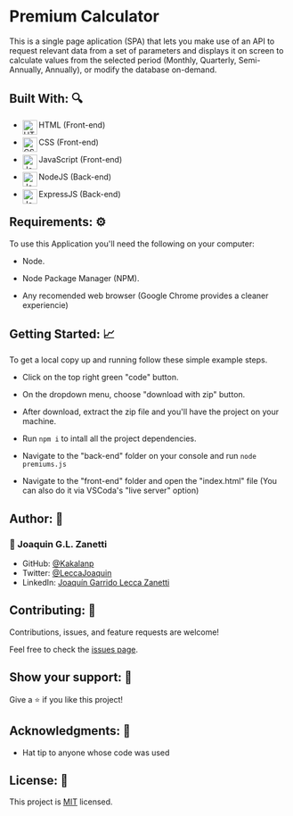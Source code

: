# Premium Calculator

This is a single page aplication (SPA) that lets you make use of an API to request relevant data from a set of parameters and displays it on screen to calculate values from the selected period (Monthly, Quarterly, Semi-Annually, Annually), or modify the database on-demand.

## Built With: :mag:

- HTML (Front-end) <img align="left" alt="HTML5" width="26px" src="https://github.com/get-icon/geticon/raw/master/icons/html-5.svg" />

- CSS (Front-end) <img align="left" alt="CSS3" width="26px" src="https://github.com/get-icon/geticon/raw/master/icons/css-3.svg" />

- JavaScript (Front-end) <img align="left" alt="JavaScript" width="26px" src="https://github.com/get-icon/geticon/raw/master/icons/javascript.svg" />

- NodeJS (Back-end) <img align="left" alt="JavaScript" width="26px" src="https://github.com/get-icon/geticon/raw/master/icons/nodejs.svg" />

- ExpressJS (Back-end) <img align="left" alt="JavaScript" width="26px" src="https://github.com/get-icon/geticon/raw/master/icons/express.svg" />

## Requirements: :gear:
To use this Application you'll need the following on your computer:

- Node.

- Node Package Manager (NPM).

- Any recomended web browser (Google Chrome provides a cleaner experiencie)

## Getting Started: :chart_with_upwards_trend:
To get a local copy up and running follow these simple example steps.

- Click on the top right green "code" button.

- On the dropdown menu, choose "download with zip" button.

- After download, extract the zip file and you'll have the project on your machine.

- Run `npm i` to intall all the project dependencies.

- Navigate to the "back-end" folder on your console and run `node premiums.js`

- Navigate to the "front-end" folder and open the "index.html" file (You can also do it via VSCoda's "live server" option)

## Author: 👋

### 👤 Joaquin G.L. Zanetti
- GitHub: [@Kakalanp](https://github.com/Kakalanp)
- Twitter: [@LeccaJoaquin](https://twitter.com/LeccaJoaquin)
- LinkedIn: [Joaquín Garrido Lecca Zanetti](https://www.linkedin.com/in/joaquin-garrido-lecca-zanetti/)

## Contributing: 🤝

Contributions, issues, and feature requests are welcome!

Feel free to check the [issues page](../../issues/).

## Show your support: 🌟

Give a ⭐️ if you like this project!

## Acknowledgments: 📝

- Hat tip to anyone whose code was used

## License: :monocle_face:

This project is [MIT](./LICENSE) licensed.
